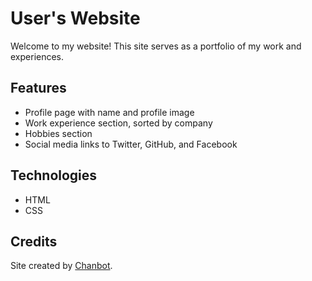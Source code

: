 # User's Website

Welcome to my website! This site serves as a portfolio of my work and experiences.

## Features

- Profile page with name and profile image
- Work experience section, sorted by company
- Hobbies section
- Social media links to Twitter, GitHub, and Facebook

## Technologies

- HTML
- CSS

## Credits

Site created by [Chanbot](https://chanbot.com).
